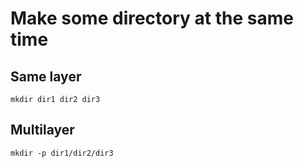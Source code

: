 # Make some directory at the same time  
## Same layer  
`mkdir dir1 dir2 dir3`
## Multilayer  
`mkdir -p dir1/dir2/dir3`  
